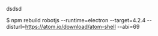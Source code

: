 dsdsd


$ npm rebuild robotjs --runtime=electron --target=4.2.4 --disturl=https://atom.io/download/atom-shell --abi=69
